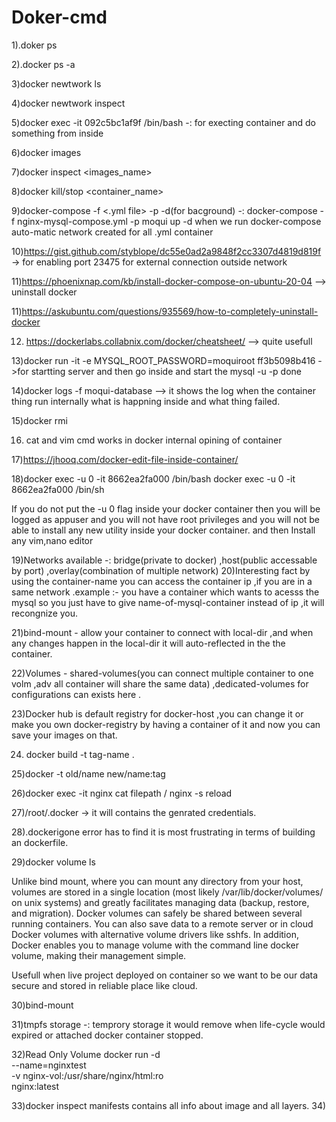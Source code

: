 # Doker-cmd

1).doker ps

2).docker ps -a

3)docker newtwork ls

4)docker newtwork inspect <newtwork name>

5)docker exec -it <container-id>092c5bc1af9f /bin/bash  -: for execting container and do something from inside
  
6)docker images
  
7)docker inspect <images_name>
  
8)docker kill/stop <container_name>
  
9)docker-compose -f <.yml file> -p <networkName> -d(for bacground) -: docker-compose -f nginx-mysql-compose.yml -p moqui up -d
when we run docker-compose auto-matic network created for all .yml container 
  
10)https://gist.github.com/styblope/dc55e0ad2a9848f2cc3307d4819d819f -> for enabling port 23475 for external connection outside network
  
11)https://phoenixnap.com/kb/install-docker-compose-on-ubuntu-20-04  --> uninstall docker
  
11)https://askubuntu.com/questions/935569/how-to-completely-uninstall-docker

12) https://dockerlabs.collabnix.com/docker/cheatsheet/  --> quite usefull

13)docker run -it -e MYSQL_ROOT_PASSWORD=moquiroot ff3b5098b416 ->for startting server and then go inside and start the mysql -u -p done

14)docker logs -f moqui-database<container-name>  --> it shows the log when the container thing run internally what is happning inside and what thing failed.

15)docker rmi <image-id>

16) cat and vim cmd works in docker internal opining of container

17)https://jhooq.com/docker-edit-file-inside-container/
  
18)docker exec -u 0 -it 8662ea2fa000 /bin/bash
docker exec -u 0 -it 8662ea2fa000 /bin/sh

If you do not put the -u 0 flag inside your docker container then you will be logged as appuser and you will not have root privileges and you will not be able to install any new utility inside your docker container.
and then Install any vim,nano editor

19)Networks available -: bridge(private to docker) ,host(public accessable by port) ,overlay(combination of multiple network)
20)Interesting fact by using the container-name you can access the container ip ,if you are in a same network .example :- you have a container which wants to acesss the mysql so you just have to give name-of-mysql-container instead of ip ,it will recongnize you.
  
21)bind-mount - allow your container to connect with local-dir ,and when any changes happen in the local-dir it will auto-reflected in the the container.
  
22)Volumes - shared-volumes(you can connect multiple container to one volm ,adv all container will share the same data) ,dedicated-volumes for configurations can exists here .
  
23)Docker hub is default registry for docker-host ,you can change it or make you own docker-registry by having a container of it and now you can save your images on that.
  
24) docker build -t tag-name .

25)docker -t old/name new/name:tag

26)docker exec -it nginx cat filepath / nginx -s reload

27)/root/.docker -> it will contains the genrated credentials.

28).dockerigone error has to find it is most frustrating in terms of building an dockerfile.

29)docker volume ls

Unlike bind mount, where you can mount any directory from your host, volumes are stored in a single location (most likely /var/lib/docker/volumes/ on unix systems) and greatly facilitates managing data (backup, restore, and migration). Docker volumes can safely be shared between several running containers.
You can also save data to a remote server or in cloud Docker volumes with alternative volume drivers like sshfs.
In addition, Docker enables you to manage volume with the command line docker volume, making their management simple.

Usefull when live project deployed on container so we want to be our data secure and stored in reliable place like cloud.

30)bind-mount
  
31)tmpfs storage -: temprory storage it would remove when life-cycle would expired or attached docker container stopped.   

32)Read Only Volume
docker run -d \
  --name=nginxtest \
  -v nginx-vol:/usr/share/nginx/html:ro \
  nginx:latest
  
33)docker inspect manifests <container-name>
  contains all info about image and all layers.
34)  

